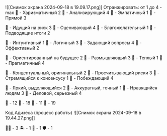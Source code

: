 ![[Снимок экрана 2024-09-18 в 19.09.17.png]]
Отранжировать: от 1 до 4 - max
🤩 - Харизматичный 2
🧐 - Анализирующий 4 
🥰 - Эмпатичный 1
🥸 - Прямой 3

🤩 - Идущий на риск 3
🧐 - Оценивающий 4 
🥰 - Благожелательный 1
🥸 - Подводящие итоги 2

🤩 - Интуитивный 1
🧐 - Логичный 3 
🥰 - Задающий вопросы 4
🥸 - Эффективный 2

🤩 - Ориентированный на будущее 2 
🧐 - Размышляющий 3 
🥰 - Теплый 1
🥸 - Прагматичный 4

🤩 - Концептуальный, оригинальный 2
🧐 - Просчитывающий риски 3
🥰 - Стремящийся к консенсусу 1
🥸 - Побеждающий 4

🤩 - Яркий, выделяющийся 2
🧐 - Аккуратный, точный 1
🥰 - Нравящийся людям 3
🥸 - Деловой, серьезный 4

🤩 - 12
🧐 - 18
🥰 - 11
🥸 - 19

Код Адизеса (процесс работы)
![[Снимок экрана 2024-09-18 в 19.44.27.png]]

🏴‍☠️ - 3
🏝️ - 1
🐺 - 1
🛡️ - 1